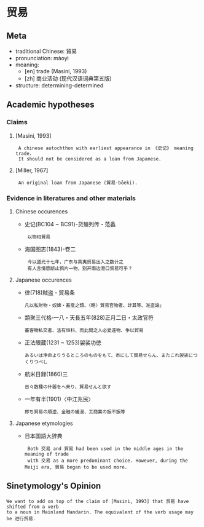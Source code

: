 # 贸易
## Meta
* traditional Chinese: 貿易
* pronunciation: màoyì
* meaning: 
   - [en] trade (Masini, 1993)
   - [zh] 商业活动 (现代汉语词典第五版)
* structure: determining-determined

## Academic hypotheses
### Claims
1. [Masini, 1993]

        A chinese autochthon with earliest appearance in 《史记》 meaning trade.
        It should not be considered as a loan from Japanese.

2. [Miller, 1967]

        An original loan from Japanese (貿易·bōeki).

### Evidence in literatures and other materials
1. Chinese occurences
    - 史记(BC104 ~ BC91)-货殖列传・范蠡

           以物相貿易
        
    - 海国图志(1843)-卷二
    
           今以道光十七年，广东与英夷贸易出入之数计之
           有人言情愿断止鸦片一物，别开南边港口贸易可乎？
        
2. Japanese occurences
    - 律(718)賊盗・貿易条
    
          凡以私財物・奴婢・畜産之類、〈略〉貿易官物者、計其等、准盗論」
    - 類聚三代格‐一八・天長五年(828)正月二日・太政官符
          
          蕃客物私交者、法有恒科、而此間之人必愛遠物、争以貿易
          
    - 正法眼蔵(1231 ~ 1253)袈裟功徳
          
          あるいは浄命よりうるところのものをもて、市にして貿易せらん、またこれ袈裟につくりつべし
          
    - 航米日録(1860)三
    
          日々数種の什器をへ来り、貿易せんと欲す
    - 一年有半(1901)〈中江兆民〉
    
          即ち貿易の順逆、金融の緩漫、工商業の振不振等
        
3. Japanese etymologies
    - 日本国語大辞典
        
           Both 交易 and 貿易 had been used in the middle ages in the meaning of trade 
           with 交易 as a more predominant choice. However, during the Meiji era, 貿易 began to be used more.


## Sinetymology's Opinion

    We want to add on top of the claim of [Masini, 1993] that 贸易 have shifted from a verb
    to a noun in Mainland Mandarin. The equivalent of the verb usage may be 进行贸易. 
    
